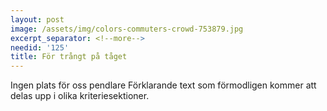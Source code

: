 ```yaml
---
layout: post
image: /assets/img/colors-commuters-crowd-753879.jpg
excerpt_separator: <!--more-->
needid: '125'
title: För trångt på tåget
---
```

Ingen plats för oss pendlare <!--more-->
Förklarande text som förmodligen kommer att delas upp i olika kriteriesektioner.
